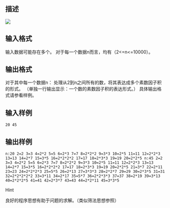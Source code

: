 ## 描述

<img border=0 src=http://60.191.162.158:8080/JudgeOnline/images/tsinghua/NO4/4_30.jpg>

## 输入格式

输入数据可能存在多个。 对于每一个数据n而言，均有（2<=n<=10000）。

## 输出格式

对于其中每一个数据n： 处理从2到n之间所有的数，将其表达成多个素数因子积的形式。 （单独一行输出显示：一个数的素数因子积的表达形式。） 具体输出格式请参看样例。 

## 输入样例

```plaintext
20 45
```

## 输出样例

```plaintext
n:20 2=2 3=3 4=2*2 5=5 6=2*3 7=7 8=2*2*2 9=3*3 10=2*5 11=11 12=2*2*3 13=13 14=2*7 15=3*5 16=2*2*2*2 17=17 18=2*3*3 19=19 20=2*2*5 n:45 2=2 3=3 4=2*2 5=5 6=2*3 7=7 8=2*2*2 9=3*3 10=2*5 11=11 12=2*2*3 13=13 14=2*7 15=3*5 16=2*2*2*2 17=17 18=2*3*3 19=19 20=2*2*5 21=3*7 22=2*11 23=23 24=2*2*2*3 25=5*5 26=2*13 27=3*3*3 28=2*2*7 29=29 30=2*3*5 31=31 32=2*2*2*2*2 33=3*11 34=2*17 35=5*7 36=2*2*3*3 37=37 38=2*19 39=3*13 40=2*2*2*5 41=41 42=2*3*7 43=43 44=2*2*11 45=3*3*5 
```

Hint

良好的程序思想有助于问题的求解。（类似筛法思想参照）



 

